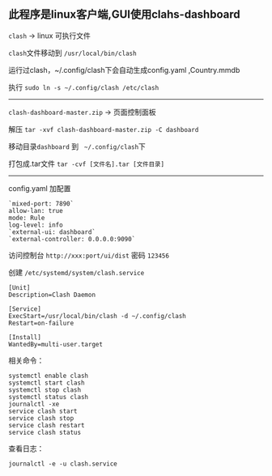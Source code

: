 此程序是linux客户端,GUI使用clahs-dashboard
---



`clash` -> linux 可执行文件

`clash`文件移动到 `/usr/local/bin/clash`

运行过clash，~/.config/clash下会自动生成config.yaml ,Country.mmdb

执行 `sudo ln -s ~/.config/clash /etc/clash`

---
`clash-dashboard-master.zip` -> 页面控制面板

解压 `tar -xvf clash-dashboard-master.zip -C dashboard`

移动目录`dashboard` 到 ` ~/.config/clash`下

打包成.tar文件 `tar -cvf [文件名].tar [文件目录]`

---

config.yaml 加配置
```
`mixed-port: 7890`
allow-lan: true
mode: Rule
log-level: info
`external-ui: dashboard`
`external-controller: 0.0.0.0:9090`
```
访问控制台 `http://xxx:port/ui/dist`  密码 `123456`

创建 `/etc/systemd/system/clash.service`
```
[Unit]
Description=Clash Daemon

[Service]
ExecStart=/usr/local/bin/clash -d ~/.config/clash
Restart=on-failure

[Install]
WantedBy=multi-user.target
```

相关命令：
```
systemctl enable clash
systemctl start clash
systemctl stop clash
systemctl status clash
journalctl -xe
service clash start 
service clash stop 
service clash restart
service clash status 
```

查看日志：
```
journalctl -e -u clash.service
```
